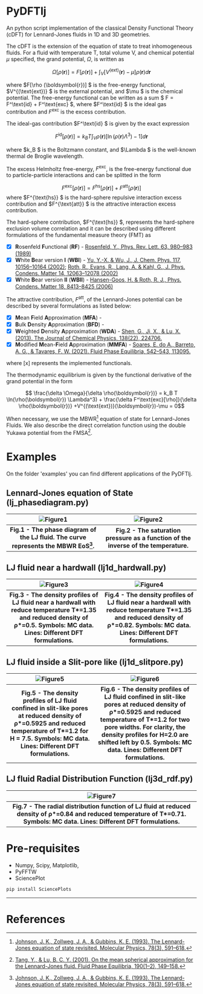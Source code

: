 # PyDFTlj
An python script implementation of the classical Density Functional Theory (cDFT) for Lennard-Jones fluids in 1D and 3D geometries.

The cDFT is the extension of the equation of state to treat inhomogeneous fluids. For a fluid with temperature T, total volume V, and chemical potential $\mu$ specified, the grand potential, $\Omega$, is written as

$$\Omega[\rho(\boldsymbol{r})] = F[\rho (\boldsymbol{r})] +  \int_{V} [ V^{(\text{ext})}(\boldsymbol{r}) - \mu ]\rho(\boldsymbol{r}) d\boldsymbol{r}$$

where $F[\rho (\boldsymbol{r})] $ is the free-energy functional, $V^{(\text{ext})} $ is the external potential, and $\mu $ is the chemical potential. The free-energy functional  can be written as a sum $ F = F^\text{id} + F^\text{exc} $, where $F^\text{id} $ is the ideal gas contribution and $F^\text{exc}$ is the excess contribution.

The ideal-gas contribution $F^\text{id} $ is given by the exact expression

$$ F^{\text{id}}[\rho (\boldsymbol{r})] = k_B T\int_{V} \rho(\boldsymbol{r})[\ln(\rho (\boldsymbol{r})\Lambda^3)-1] d\boldsymbol{r}$$

where $k_B $ is the Boltzmann constant, and $\Lambda $ is the well-known thermal de Broglie wavelength.

The excess Helmholtz free-energy, $F^{\text{exc} }$, is the free-energy functional due to particle-particle interactions and can be splitted in the form

$$ F^{\text{exc}}[\rho (\boldsymbol{r})] = F^{\text{hs}}[\rho (\boldsymbol{r})] + F^{\text{att}}[\rho (\boldsymbol{r})] $$
where $F^{\text{hs}} $ is the hard-sphere repulsive interaction excess contribution and $F^{\text{att}} $ is the attractive interaction excess contribution. 

The hard-sphere contribution, $F^{\text{hs}} $, represents the hard-sphere exclusion volume correlation and it can be described using different formulations of the fundamental measure theory (FMT) as

- [x] **R**osenfeld **F**unctional (**RF**) - [Rosenfeld, Y., Phys. Rev. Lett. 63, 980–983 (1989)](https://link.aps.org/doi/10.1103/PhysRevLett.63.980)
- [x] **W**hite **B**ear version **I** (**WBI**) - [Yu, Y.-X. & Wu, J., J. Chem. Phys. 117, 10156–10164 (2002)](http://aip.scitation.org/doi/10.1063/1.1520530); [Roth, R., Evans, R., Lang, A. & Kahl, G., J. Phys. Condens. Matter 14, 12063–12078 (2002)](https://iopscience.iop.org/article/10.1088/0953-8984/14/46/313)
- [x] **W**hite **B**ear version **II** (**WBII**) - [Hansen-Goos, H. & Roth, R. J., Phys. Condens. Matter 18, 8413–8425 (2006)](https://iopscience.iop.org/article/10.1088/0953-8984/18/37/002)

The attractive contribution, $F^\text{att}$, of the Lennard-Jones potential can be described by several formulations as listed below:

- [x] **M**ean **F**ield **A**pproximation (**MFA**) - 
- [x] **B**ulk **D**ensity **A**pproximation (**BFD**) - 
- [x] **W**eighted **D**ensity **A**pproximation (**WDA**) - [Shen, G., Ji, X., & Lu, X. (2013). The Journal of Chemical Physics, 138(22), 224706.](http://aip.scitation.org/doi/10.1063/1.4808160)
- [x] **M**odified **M**ean-**F**ield **A**pproximation (**MMFA**) - [Soares, E. do A., Barreto, A. G., & Tavares, F. W. (2021). Fluid Phase Equilibria, 542–543, 113095.](https://doi.org/10.1016/j.fluid.2021.113095)
<!-- - [ ] **f**unctionalized **M**ean **S**pherical **A**pproximation (**fMSA**) - [Roth, R., & Gillespie, D. (2016). Journal of Physics Condensed Matter, 28(24), 244006.](http://dx.doi.org/10.1088/0953-8984/28/24/244006) -->

where [x] represents the implemented functionals.

The thermodynamic equilibrium is given by the functional derivative of the grand potential in the form 

$$ \frac{\delta \Omega}{\delta \rho(\boldsymbol{r})} = k_B T \ln(\rho(\boldsymbol{r}) \Lambda^3) + \frac{\delta F^\text{exc}[\rho]}{\delta \rho(\boldsymbol{r})}  +V^{(\text{ext})}(\boldsymbol{r})-\mu = 0$$


When necessary, we use the MBWR[^1] equation of state for Lennard-Jones Fluids. We also describe the direct correlation function using the double Yukawa potential from the FMSA[^2]. 

# Examples

On the folder 'examples' you can find different applications of the PyDFTlj. 

## Lennard-Jones equation of State (lj_phasediagram.py)

|![Figure1](https://github.com/elvissoares/PyDFTlj/blob/master/figures/phasediagram_lennardjones.png)|![Figure2](https://github.com/elvissoares/PyDFTlj/blob/master/figures/pressure_lennardjones.png)|
|:--:|:--:|
| <b>Fig.1 - The phase diagram of the LJ fluid. The curve represents the MBWR EoS[^1]. </b>| <b>Fig.2 - The saturation pressure as a function of the inverse of the temperature. </b>|

## LJ fluid near a hardwall (lj1d_hardwall.py)

|![Figure3](https://github.com/elvissoares/PyDFTlj/blob/master/figures/lj1d-hardwall-rhob=0.5-T=1.35.png)|![Figure4](https://github.com/elvissoares/PyDFTlj/blob/master/figures/lj1d-hardwall-rhob=0.82-T=1.35.png)|
|:--:|:--:|
| <b>Fig.3 - The density profiles of LJ fluid near a hardwall with reduce temperature T*=1.35 and reduced density of ρ*=0.5. Symbols: MC  data. Lines: Different DFT formulations. </b>| <b>Fig.4 - The density profiles of LJ fluid near a hardwall with reduce temperature T*=1.35 and reduced density of ρ*=0.82. Symbols: MC  data. Lines: Different DFT formulations. </b>|

## LJ fluid inside a Slit-pore like (lj1d_slitpore.py)

|![Figure5](https://github.com/elvissoares/PyDFTlj/blob/master/figures/lj1d-slitpore-steele-T1.2-rhob0.5925-H7.5.png)|![Figure6](https://github.com/elvissoares/PyDFTlj/blob/master/figures/lj1d-slitpore-steele-T1.2-rhob0.5925-H3.0and2.0.png)|
|:--:|:--:|
| <b>Fig.5 - The density profiles of LJ fluid confined in slit-like pores at reduced density of ρ*=0.5925 and reduced temperature of T*=1.2 for H = 7.5. Symbols: MC data. Lines: Different DFT formulations.  </b>| <b>Fig.6 - The density profiles of LJ fluid confined in slit-like pores at reduced density of ρ*=0.5925 and reduced temperature of T*=1.2 for two pore widths. For clarity, the density profiles for H=2.0 are shifted left by 0.5. Symbols: MC data. Lines: Different DFT formulations. </b>|

## LJ fluid Radial Distribution Function (lj3d_rdf.py)

|![Figure7](https://github.com/elvissoares/PyDFTlj/blob/master/figures/lj3d-radialdistribution-rhob=0.84-T=0.71.png)|
|:--:|
|<b>Fig.7 - The radial distribution function of LJ fluid at reduced density of ρ*=0.84 and reduced temperature of T*=0.71. Symbols: MC data. Lines: Different DFT formulations.  </b>|

# Pre-requisites

- Numpy, Scipy, Matplotlib, 
- PyFFTW
- SciencePlot
```bash
pip install SciencePlots
```

----
# References

[^1]: [Johnson, J. K., Zollweg, J. A., & Gubbins, K. E. (1993). The Lennard-Jones equation of state revisited. Molecular Physics, 78(3), 591–618.](https://www.tandfonline.com/doi/full/10.1080/00268979300100411)

[^2]: [Tang, Y., & Lu, B. C. Y. (2001). On the mean spherical approximation for the Lennard-Jones fluid. Fluid Phase Equilibria, 190(1–2), 149–158.](https://linkinghub.elsevier.com/retrieve/pii/S0378381201006008)